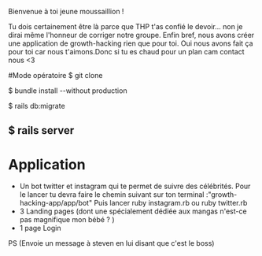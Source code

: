 Bienvenue à toi jeune moussaillion !

Tu dois certainement être là  parce que THP t'as confié le devoir... non je dirai même l'honneur de corriger notre groupe.
Enfin bref, nous avons créer une application de growth-hacking rien que pour toi. Oui nous avons fait ça pour toi car nous t'aimons.Donc si tu es chaud pour un plan cam contact nous <3


#Mode opératoire
$ git clone

$ bundle install --without production

$ rails db:migrate

$ rails server
------------------------------
# Application

* Un bot twitter et instagram qui te permet de suivre des célébrités.
Pour le lancer tu devra faire le chemin suivant sur ton terminal :"growth-hacking-app/app/bot"
Puis lancer ruby instagram.rb ou ruby twitter.rb
* 3 Landing pages (dont une spécialement dédiée aux mangas n'est-ce pas magnifique mon bébé ? )
* 1 page Login 

PS (Envoie un message à steven en lui disant que c'est le boss)
